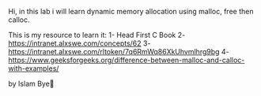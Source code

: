 Hi, in this lab i will learn dynamic memory allocation using
malloc, free then calloc.

This is my resource to learn it:
1- Head First C Book
2- https://intranet.alxswe.com/concepts/62
3- https://intranet.alxswe.com/rltoken/7q6RmWq86XkUhvmlhrg9bg
4- https://www.geeksforgeeks.org/difference-between-malloc-and-calloc-with-examples/

by Islam
Bye👋
